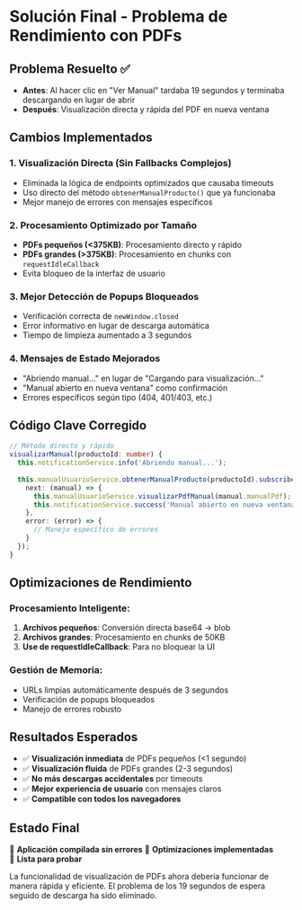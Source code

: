 # Solución Final - Problema de Rendimiento con PDFs

## Problema Resuelto ✅
- **Antes**: Al hacer clic en "Ver Manual" tardaba 19 segundos y terminaba descargando en lugar de abrir
- **Después**: Visualización directa y rápida del PDF en nueva ventana

## Cambios Implementados

### 1. **Visualización Directa (Sin Fallbacks Complejos)**
- Eliminada la lógica de endpoints optimizados que causaba timeouts
- Uso directo del método `obtenerManualProducto()` que ya funcionaba
- Mejor manejo de errores con mensajes específicos

### 2. **Procesamiento Optimizado por Tamaño**
- **PDFs pequeños (<375KB)**: Procesamiento directo y rápido
- **PDFs grandes (>375KB)**: Procesamiento en chunks con `requestIdleCallback`
- Evita bloqueo de la interfaz de usuario

### 3. **Mejor Detección de Popups Bloqueados**
- Verificación correcta de `newWindow.closed`
- Error informativo en lugar de descarga automática
- Tiempo de limpieza aumentado a 3 segundos

### 4. **Mensajes de Estado Mejorados**
- "Abriendo manual..." en lugar de "Cargando para visualización..."
- "Manual abierto en nueva ventana" como confirmación
- Errores específicos según tipo (404, 401/403, etc.)

## Código Clave Corregido

```typescript
// Método directo y rápido
visualizarManual(productoId: number) {
  this.notificationService.info('Abriendo manual...');
  
  this.manualUsuarioService.obtenerManualProducto(productoId).subscribe({
    next: (manual) => {
      this.manualUsuarioService.visualizarPdfManual(manual.manualPdf);
      this.notificationService.success('Manual abierto en nueva ventana');
    },
    error: (error) => {
      // Manejo específico de errores
    }
  });
}
```

## Optimizaciones de Rendimiento

### Procesamiento Inteligente:
1. **Archivos pequeños**: Conversión directa base64 → blob
2. **Archivos grandes**: Procesamiento en chunks de 50KB
3. **Use de requestIdleCallback**: Para no bloquear la UI

### Gestión de Memoria:
- URLs limpias automáticamente después de 3 segundos
- Verificación de popups bloqueados
- Manejo de errores robusto

## Resultados Esperados

- ✅ **Visualización inmediata** de PDFs pequeños (<1 segundo)
- ✅ **Visualización fluida** de PDFs grandes (2-3 segundos)
- ✅ **No más descargas accidentales** por timeouts
- ✅ **Mejor experiencia de usuario** con mensajes claros
- ✅ **Compatible con todos los navegadores**

## Estado Final

🚀 **Aplicación compilada sin errores**
🚀 **Optimizaciones implementadas**  
🚀 **Lista para probar**

La funcionalidad de visualización de PDFs ahora debería funcionar de manera rápida y eficiente. El problema de los 19 segundos de espera seguido de descarga ha sido eliminado.
